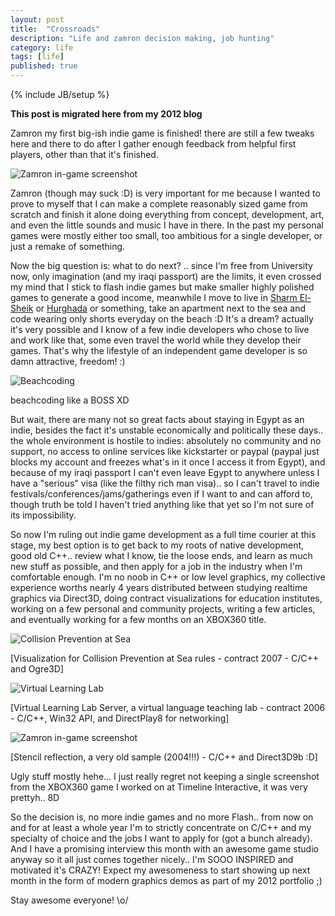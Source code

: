 ```yaml
---
layout: post
title:  "Crossroads"
description: "Life and zamron decision making, job hunting"
category: life
tags: [life]
published: true
---
```


{% include JB/setup %}

**This post is migrated here from my 2012 blog**

Zamron my first big-ish indie game is finished! there are still a few tweaks here and there to do after I gather enough feedback from helpful first players, other than that it's finished.

![Zamron in-game screenshot]({{site.baseurl}}assets/photos/tumblr/zamron-2.jpg)

Zamron (though may suck :D) is very important for me because I wanted to prove to myself that I can make a complete reasonably sized game from scratch and finish it alone doing everything from concept, development, art, and even the little sounds and music I have in there. In the past my personal games were mostly either too small, too ambitious for a single developer, or just a remake of something.

Now the big question is: what to do next? .. since I'm free from University now, only imagination (and my iraqi passport) are the limits, it even crossed my mind that I stick to flash indie games but make smaller highly polished games to generate a good income, meanwhile I move to live in [Sharm El-Sheik](https://en.wikipedia.org/wiki/Sharm_El_Sheikh) or [Hurghada](https://en.wikipedia.org/wiki/Hurghada) or something, take an apartment next to the sea and code wearing only shorts everyday on the beach :D It's a dream? actually it's very possible and I know of a few indie developers who chose to live and work like that, some even travel the world while they develop their games. That's why the lifestyle of an independent game developer is so damn attractive, freedom! :)

![Beachcoding]({{site.baseurl}}assets/photos/tumblr/beachcoding.jpg)

beachcoding like a BOSS XD

But wait, there are many not so great facts about staying in Egypt as an indie, besides the fact it's unstable economically and politically these days.. the whole environment is hostile to indies: absolutely no community and no support, no access to online services like kickstarter or paypal (paypal just blocks my account and freezes what's in it once I access it from Egypt), and because of my iraqi passport I can't even leave Egypt to anywhere unless I have a "serious" visa (like the filthy rich man visa).. so I can't travel to indie festivals/conferences/jams/gatherings even if I want to and can afford to, though truth be told I haven't tried anything like that yet so I'm not sure of its impossibility.

So now I'm ruling out indie game development as a full time courier at this stage, my best option is to get back to my roots of native development, good old C++.. review what I know, tie the loose ends, and learn as much new stuff as possible, and then apply for a job in the industry when I'm comfortable enough. I'm no noob in C++ or low level graphics, my collective experience worths nearly 4 years distributed between studying realtime graphics via Direct3D, doing contract visualizations for education institutes, working on a few personal and community projects, writing a few articles, and eventually working for a few months on an XBOX360 title.

![Collision Prevention at Sea]({{site.baseurl}}assets/photos/tumblr/collision-prevention-1.jpg)

[Visualization for Collision Prevention at Sea rules - contract 2007 - C/C++ and Ogre3D]

![Virtual Learning Lab]({{site.baseurl}}assets/photos/tumblr/lang-lab-1.jpg)

[Virtual Learning Lab Server, a virtual language teaching lab - contract 2006 - C/C++, Win32 API, and DirectPlay8 for networking]

 
![Zamron in-game screenshot]({{site.baseurl}}assets/photos/tumblr/reflection.jpg)

[Stencil reflection, a very old sample (2004!!!) - C/C++ and Direct3D9b :D]

Ugly stuff mostly hehe... I just really regret not keeping a single screenshot from the XBOX360 game I worked on at Timeline Interactive, it was very prettyh.. 8D

So the decision is, no more indie games and no more Flash.. from now on and for at least a whole year I'm to strictly concentrate on C/C++ and my specialty of choice and the jobs I want to apply for (got a bunch already). And I have a promising interview this month with an awesome game studio anyway so it all just comes together nicely.. I'm SOOO INSPIRED and motivated it's CRAZY! Expect my awesomeness to start showing up next month in the form of modern graphics demos as part of my 2012 portfolio ;)

Stay awesome everyone! \o/
